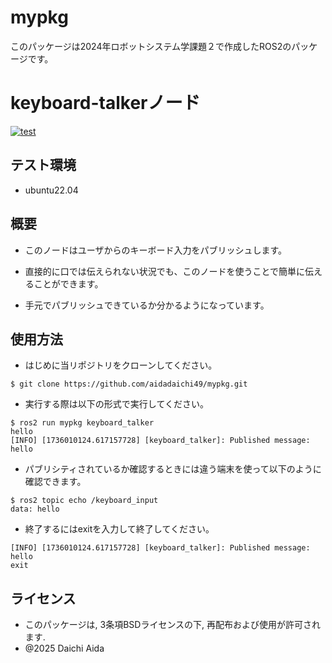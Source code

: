 # mypkg
このパッケージは2024年ロボットシステム学課題２で作成したROS2のパッケージです。

# keyboard-talkerノード
[![test](https://github.com/aidadaichi49/mypkg/actions/workflows/test.yml/badge.svg)](https://github.com/aidadaichi49/mypkg/actions/workflows/test.yml)

## テスト環境
- ubuntu22.04

## 概要

- このノードはユーザからのキーボード入力をパブリッシュします。

- 直接的に口では伝えられない状況でも、このノードを使うことで簡単に伝えることができます。

- 手元でパブリッシュできているか分かるようになっています。

## 使用方法

- はじめに当リポジトリをクローンしてください。
```
$ git clone https://github.com/aidadaichi49/mypkg.git
```

- 実行する際は以下の形式で実行してください。
```
$ ros2 run mypkg keyboard_talker
hello
[INFO] [1736010124.617157728] [keyboard_talker]: Published message: hello
```

- パブリシティされているか確認するときには違う端末を使って以下のように確認できます。
```
$ ros2 topic echo /keyboard_input
data: hello
```

- 終了するにはexitを入力して終了してください。
```
[INFO] [1736010124.617157728] [keyboard_talker]: Published message: hello
exit
```

## ライセンス
- このパッケージは, 3条項BSDライセンスの下, 再配布および使用が許可されます.
- @2025 Daichi Aida
